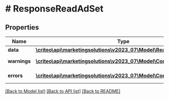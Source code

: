 # # ResponseReadAdSet

## Properties

Name | Type | Description | Notes
------------ | ------------- | ------------- | -------------
**data** | [**\criteo\api\marketingsolutions\v2023_07\Model\ReadModelReadAdSet**](ReadModelReadAdSet.md) |  | [optional]
**warnings** | [**\criteo\api\marketingsolutions\v2023_07\Model\CommonProblem[]**](CommonProblem.md) |  | [optional] [readonly]
**errors** | [**\criteo\api\marketingsolutions\v2023_07\Model\CommonProblem[]**](CommonProblem.md) |  | [optional] [readonly]

[[Back to Model list]](../../README.md#models) [[Back to API list]](../../README.md#endpoints) [[Back to README]](../../README.md)
